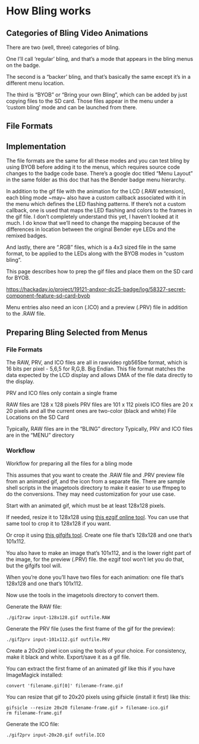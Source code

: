 # How Bling works

## Categories of Bling Video Animations

There are two (well, three) categories of bling.

One I’ll call ‘regular’ bling, and that’s a mode that appears in the bling menus on the badge.

The second is a “backer’ bling, and that’s basically the same except it’s in a different menu location.

The third is “BYOB” or “Bring your own Bling”, which can be added by just copying files to the SD card. Those files appear in the menu under a ‘custom bling’ mode and can be launched from there.

## File Formats

## Implementation

The file formats are the same for all these modes and you can test bling by using BYOB before adding it to the menus, which requires source code changes to the badge code base. There’s a google doc titled “Menu Layout” in the same folder as this doc that has the Bender badge menu hierarchy.

In addition to the gif file with the animation for the LCD (.RAW extension), each bling mode ~may~ also have a custom callback associated with it in the menu which defines the LED flashing patterns. If there’s not a custom callback, one is used that maps the LED flashing and colors to the frames in the gif file. I don’t completely understand this yet, I haven’t looked at it much. I do know that we’ll need to change the mapping because of the differences in location between the original Bender eye LEDs and the remixed badges.

And lastly, there are “.RGB” files, which is a 4x3 sized file in the same format, to be applied to the LEDs along with the BYOB modes in “custom bling”.

This page describes how to prep the gif files and place them on the SD card for BYOB.

https://hackaday.io/project/19121-andxor-dc25-badge/log/58327-secret-component-feature-sd-card-byob

Menu entries also need an icon (.ICO) and a preview (.PRV) file in addition to the .RAW file.

## Preparing Bling Selected from Menus

### File Formats

The RAW, PRV, and ICO files are all in rawvideo rgb565be format, which is 16 bits per pixel - 5,6,5 for R,G,B. Big Endian. This file format matches the data expected by the LCD display and allows DMA of the file data directly to the display.

PRV and ICO files only contain a single frame

RAW files are 128 x 128 pixels
PRV files are 101 x 112 pixels
ICO files are 20 x 20 pixels and all the current ones are two-color (black and white)
File Locations on the SD Card

Typically, RAW files are in the “BLING” directory
Typically, PRV and ICO files are in the “MENU” directory

### Workflow

Workflow for preparing all the files for a bling mode

This assumes that you want to create the .RAW file and .PRV preview file from an animated gif, and the icon from a separate file. There are sample shell scripts in the  imagetools directory to make it easier to use ffmpeg to do the conversions. They may need customization for your use case.

Start with an animated gif, which must be at least 128x128 pixels.

If needed, resize it to 128x128 using [this ezgif online tool](https://ezgif.com/resize/).
You can use that same tool to crop it to 128x128 if you want.

Or crop it using [this gifgifs tool](http://gifgifs.com/crop/).
Create one file that’s 128x128 and one that’s 101x112.

You also have to make an image that’s 101x112, and is the lower right part of the image, for the preview (.PRV) file. the ezgif tool won’t let you do that, but the gifgifs tool will. 

When you’re done you’ll have two files for each animation: one file that’s 128x128 and one that’s 101x112.

Now use the tools in the imagetools directory to convert them.

Generate the RAW file:

```
./gif2raw input-128x128.gif outfile.RAW
```

Generate the PRV file (uses the first frame of the gif for the preview):

```
./gif2prv input-101x112.gif outfile.PRV
```

Create a 20x20 pixel icon using the tools of your choice. For consistency, make it black and white. Export/save it as a gif file.

You can extract the first frame of an animated gif like this if you have ImageMagick installed:

```
convert 'filename.gif[0]' filename-frame.gif
```

You can resize that gif to 20x20 pixels using gifsicle (install it first) like this:

```
gifsicle --resize 20x20 filename-frame.gif > filename-ico.gif
rm filename-frame.gif
```

Generate the ICO file:

```
./gif2prv input-20x20.gif outfile.ICO
```

